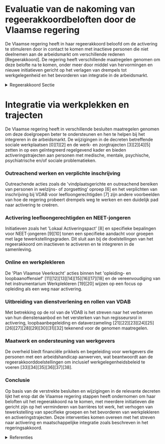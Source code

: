 # Evaluatie van de nakoming van regeerakkoordbeloften door de Vlaamse regering

De Vlaamse regering heeft in haar regeerakkoord beloofd om de activering te stimuleren door in contact te komen met inactieve personen die niet deelnemen aan de arbeidsmarkt om verschillende redenen [Regeerakkoord]. De regering heeft verschillende maatregelen genomen om deze belofte na te komen, onder meer door middel van hervormingen en nieuwe initiatieven gericht op het verlagen van drempels tot werkgelegenheid en het bevorderen van integratie in de arbeidsmarkt.

<details>
        <summary>Regeerakkoord Sectie </summary>
        <p>1.3 Activering stimuleren We proberen zoveel als mogelijk in contact te komen met inactieven – al dan niet uitkerings-gerechtigd – die omwille van taal-, culturele, huishoudelijke en/of andere redenen zich niet op de arbeidsmarkt begeven. Met het oog op active-ring en op maatschappelijke integratie werken we de drempels weg die hen er van weerhouden aan het werk te gaan, en dit door het aanbieden van een realistisch loopbaanperspectief en het zicht-baar maken van hun competenties. Werk is dé sleutel tot integratie en participatie. Men bouwt een sociaal netwerk uit en levert een bijdrage aan de samenleving. We hebben ook bijzondere aandacht voor vrouwen met een migratieachtergrond, een groep van wie de tewerkstellingsgraad bijzonder laag is. De VDAB werkt hiervoor een aangepaste strategie uit. Ook andere vrouwen in een kwetsbare situatie worden in dit kader niet vergeten. De streefcijfers ondersteunen het diversiteits-beleid van de Vlaamse overheid. Waar nodig zullen bijkomende maatregelen genomen worden. De vele geslaagde voorbeelden van harmonieus samenleven (bv. op de werkvloer, in de vrijetijds-besteding, maar ook in dagdagelijkse zaken) willen we sterker onder de aandacht brengen. De Vlaamse overheid bundelt daarom goede praktijken en stelt deze ter beschikking van lokale besturen en middenveld. Versnippering in over-heidsondersteuning gaan we tegen, maar we geven kansen aan nieuwe veelbelovende initiatieven. We streven naar meetbare impact. </p>
        </details> 

# Integratie via werkplekken en trajecten
De Vlaamse regering heeft in verschillende besluiten maatregelen genomen om deze doelgroepen beter te ondersteunen en hen te helpen bij het integreren in de arbeidsmarkt. De wijzigingen in de decreten betreffende sociale werkplaatsen \[0\]\[1\]\[2\] en de werk- en zorgtrajecten \[3\]\[2\]\[4\]\[5\] zetten in op een geïntegreerd regelgevend kader en bieden activeringstrajecten aan personen met medische, mentale, psychische, psychiatrische en/of sociale problematieken.

### Outreachend werken en verplichte inschrijving
Outreachende acties zoals de 'vindplaatsgerichte en outreachend bereiken van personen in welzijns- of zorgsetting' oproep \[6\] en het verplichten van inschrijving bij VDAB voor leefloongerechtigden \[7\] zijn andere voorbeelden van hoe de regering probeert drempels weg te werken en een duidelijk pad naar activering te creëren.

### Activering leefloongerechtigden en NEET-jongeren
Initiatieven zoals het 'Lokaal Activeringspact' \[8\] en specifieke bepalingen voor NEET-jongeren \[9\]\[10\] tonen een specifieke aandacht voor groepen met lage tewerkstellingsgraden. Dit sluit aan bij de doelstellingen van het regeerakkoord om inactieven te activeren en te integreren in de samenleving.

### Online en werkplekleren
De 'Plan Vlaamse Veerkracht' acties binnen het 'opleiding- en loopbaanoffensief' \[11\]\[12\]\[13\]\[14\]\[15\]\[16\]\[17\]\[18\] en de vereenvoudiging van het instrumentarium Werkplekleren \[19\]\[20\] wijzen op een focus op opleiding als een weg naar activering.

### Uitbreiding van dienstverlening en rollen van VDAB
Met betrekking op de rol van de VDAB is het streven naar het verbeteren van hun dienstenaanbod en het versterken van hun regisseursrol in activering, loopbaanbegeleiding en dataverzameling \[21\]\[22\]\[23\]\[24\]\[25\]\[26\]\[27\]\[28\]\[29\]\[30\]\[31\]\[32\] tekenend voor de genomen maatregelen.

### Maatwerk en ondersteuning van werkgevers
De overheid biedt financiële prikkels en begeleiding voor werkgevers die personen met een arbeidshandicap aanwerven, wat beantwoordt aan de regeerakkoorddoelstellingen om inclusief werkgelegenheidsbeleid te voeren \[33\]\[34\]\[35\]\[36\]\[37\]\[38\].

### Conclusie
Op basis van de verstrekte besluiten en wijzigingen in de relevante decreten lijkt het erop dat de Vlaamse regering stappen heeft ondernomen om haar beloften uit het regeerakkoord na te komen, met meerdere initiatieven die gericht zijn op het verminderen van barrières tot werk, het verhogen van tewerkstelling van specifieke groepen en het bevorderen van werkplekleren en activeringstrajecten. Deze interventies komen overeen met het streven naar activering en maatschappelijke integratie zoals beschreven in het regeringsakkoord.

<details>
        <summary> Referenties</summary>
        **[\[0\]](https://beslissingenvlaamseregering.vlaanderen.be/?search=Wijziging%20uitvoeringsbesluiten%20decreet%20over%20sociale%20werkplaatsen%20en%20decreet%20over%20de%20werk-%20en%20zorgtrajecten%3A%20activeringstrajecten%20en%20arbeidsmatige%20activiteiten&dateOption=select&startDate=2021-01-08T09%3A00%3A00Z&endDate=2021-01-08T09%3A00%3A00Z)** : **(2021-01-08)** Wijziging uitvoeringsbesluiten decreet over sociale werkplaatsen en decreet over de werk- en zorgtrajecten: activeringstrajecten en arbeidsmatige activiteiten 

**[\[1\]](https://beslissingenvlaamseregering.vlaanderen.be/?search=Sociale%20economie%3A%20activeringstrajecten%20en%20arbeidsmatige%20activiteiten&dateOption=select&startDate=2020-10-16T07%3A00%3A00Z&endDate=2020-10-16T07%3A00%3A00Z)** : **(2020-10-16)** Sociale economie: activeringstrajecten en arbeidsmatige activiteiten 

**[\[2\]](https://beslissingenvlaamseregering.vlaanderen.be/?search=Wijziging%20uitvoeringsbesluit%20activeringstrajecten%20decreet%20W%C2%B2%20%28werk-%20en%20zorgtrajecten%29&dateOption=select&startDate=2021-07-09T08%3A00%3A00Z&endDate=2021-07-09T08%3A00%3A00Z)** : **(2021-07-09)** Wijziging uitvoeringsbesluit activeringstrajecten decreet W² (werk- en zorgtrajecten) 

**[\[3\]](https://beslissingenvlaamseregering.vlaanderen.be/?search=Wijziging%20uitvoeringsbesluit%20activeringstrajecten%20decreet%20W%C2%B2%20%28werk-%20en%20zorgtrajecten%29&dateOption=select&startDate=2021-04-23T08%3A00%3A00Z&endDate=2021-04-23T08%3A00%3A00Z)** : **(2021-04-23)** Wijziging uitvoeringsbesluit activeringstrajecten decreet W² (werk- en zorgtrajecten) 

**[\[4\]](https://beslissingenvlaamseregering.vlaanderen.be/?search=Decreet%20werk-%20en%20zorgtrajecten%3A%20uitvoeringsbesluit&dateOption=select&startDate=2022-11-18T09%3A00%3A00Z&endDate=2022-11-18T09%3A00%3A00Z)** : **(2022-11-18)** Decreet werk- en zorgtrajecten: uitvoeringsbesluit 

**[\[5\]](https://beslissingenvlaamseregering.vlaanderen.be/?search=Decreet%20met%20verbeteringen%20uitvoering%20werk-%20en%20zorgtrajecten&dateOption=select&startDate=2022-05-13T08%3A00%3A00Z&endDate=2022-05-13T08%3A00%3A00Z)** : **(2022-05-13)** Decreet met verbeteringen uitvoering werk- en zorgtrajecten 

**[\[6\]](https://beslissingenvlaamseregering.vlaanderen.be/?search=Oproep%20vindplaatsgericht%20en%20outreachend%20bereiken%20van%20personen%20in%20welzijns-%20of%20zorgsetting&dateOption=select&startDate=2023-11-17T09%3A00%3A00Z&endDate=2023-11-17T09%3A00%3A00Z)** : **(2023-11-17)** Oproep vindplaatsgericht en outreachend bereiken van personen in welzijns- of zorgsetting 

**[\[7\]](https://beslissingenvlaamseregering.vlaanderen.be/?search=Voorontwerp%20van%20decreet%20over%20activering%20leefloongerechtigden%20via%20verplichte%20inschrijving%20bij%20de%20Vlaamse%20Dienst%20voor%20Arbeidsbemiddeling%20en%20Beroepsopleiding%20%28VDAB%29&dateOption=select&startDate=2023-10-27T08%3A00%3A00Z&endDate=2023-10-27T08%3A00%3A00Z)** : **(2023-10-27)** Voorontwerp van decreet over activering leefloongerechtigden via verplichte inschrijving bij de Vlaamse Dienst voor Arbeidsbemiddeling en Beroepsopleiding (VDAB) 

**[\[8\]](https://beslissingenvlaamseregering.vlaanderen.be/?search=Oproep%20%E2%80%98Lokaal%20Activeringspact%E2%80%99%20leefloongerechtigden&dateOption=select&startDate=2023-07-14T08%3A00%3A00Z&endDate=2023-07-14T08%3A00%3A00Z)** : **(2023-07-14)** Oproep ‘Lokaal Activeringspact’ leefloongerechtigden 

**[\[9\]](https://beslissingenvlaamseregering.vlaanderen.be/?search=Wijzigingsbesluit%20organisatie%20arbeidsbemiddeling%20en%20beroepsopleiding%3A%20toevoeging%20NEET-jongeren%20als%20doelgroep%20VDAB%20activeringsregisseur&dateOption=select&startDate=2022-06-24T08%3A00%3A00Z&endDate=2022-06-24T08%3A00%3A00Z)** : **(2022-06-24)** Wijzigingsbesluit organisatie arbeidsbemiddeling en beroepsopleiding: toevoeging NEET-jongeren als doelgroep VDAB activeringsregisseur 

**[\[10\]]** : **(2020-07-10)**  

**[\[11\]](https://beslissingenvlaamseregering.vlaanderen.be/?search=Plan%20Vlaamse%20Veerkracht%3A%20Acties%20VDAB%20binnen%20de%20prioriteit%20%E2%80%98opleiding-%20en%20loopbaanoffensief%E2%80%99&dateOption=select&startDate=2021-07-09T08%3A00%3A00Z&endDate=2021-07-09T08%3A00%3A00Z)** : **(2021-07-09)** Plan Vlaamse Veerkracht: Acties VDAB binnen de prioriteit ‘opleiding- en loopbaanoffensief’ 

**[\[12\]](https://beslissingenvlaamseregering.vlaanderen.be/?search=Plan%20Vlaamse%20Veerkracht%3A%20competentiechecks%20voor%20werkenden&dateOption=select&startDate=2022-12-09T09%3A00%3A00Z&endDate=2022-12-09T09%3A00%3A00Z)** : **(2022-12-09)** Plan Vlaamse Veerkracht: competentiechecks voor werkenden 

**[\[13\]](https://beslissingenvlaamseregering.vlaanderen.be/?search=Plan%20Vlaamse%20Veerkracht%3A%20Subsidi%C3%ABring%20en%20ondersteuning%20van%20de%20lokale%20besturen%20in%20functie%20van%20het%20realiseren%20van%20samenwerkingsverbanden%20ge%C3%AFntegreerd%20breed%20onthaal%20in%20heel%20Vlaanderen%20en%20Brussel&dateOption=select&startDate=2021-07-16T06%3A00%3A00Z&endDate=2021-07-16T06%3A00%3A00Z)** : **(2021-07-16)** Plan Vlaamse Veerkracht: Subsidiëring en ondersteuning van de lokale besturen in functie van het realiseren van samenwerkingsverbanden geïntegreerd breed onthaal in heel Vlaanderen en Brussel 

**[\[14\]](https://beslissingenvlaamseregering.vlaanderen.be/?search=Duaal%20leren%3A%20overdracht%20personeelsleden%20VDAB%20naar%20het%20Departement%20Werk%20en%20Sociale%20Economie&dateOption=select&startDate=2021-11-12T09%3A00%3A00Z&endDate=2021-11-12T09%3A00%3A00Z)** : **(2021-11-12)** Duaal leren: overdracht personeelsleden VDAB naar het Departement Werk en Sociale Economie 

**[\[15\]](https://beslissingenvlaamseregering.vlaanderen.be/?search=Plan%20Vlaamse%20Veerkracht%3A%20Digitaliseringsprojecten%20inburgering&dateOption=select&startDate=2022-07-15T08%3A00%3A00Z&endDate=2022-07-15T08%3A00%3A00Z)** : **(2022-07-15)** Plan Vlaamse Veerkracht: Digitaliseringsprojecten inburgering 

**[\[16\]](https://beslissingenvlaamseregering.vlaanderen.be/?search=Wijziging%20VDAB-decreet%3B%20nieuwe%20loopbaanregisseursrol%20concretiseren&dateOption=select&startDate=2023-11-10T09%3A00%3A00Z&endDate=2023-11-10T09%3A00%3A00Z)** : **(2023-11-10)** Wijziging VDAB-decreet; nieuwe loopbaanregisseursrol concretiseren 

**[\[17\]](https://beslissingenvlaamseregering.vlaanderen.be/?search=Wijziging%20decreet%20over%20het%20stimuleren%2C%20co%C3%B6rdineren%20en%20subsidi%C3%ABren%20van%20tewerkstelling%20in%20de%20sportsector&dateOption=select&startDate=2023-11-23T16%3A00%3A00Z&endDate=2023-11-23T16%3A00%3A00Z)** : **(2023-11-23)** Wijziging decreet over het stimuleren, coördineren en subsidiëren van tewerkstelling in de sportsector 

**[\[18\]](https://beslissingenvlaamseregering.vlaanderen.be/?search=Plan%20Vlaamse%20Veerkracht%3A%20overheveling%20van%209%20miljoen%20euro%20uit%20actieplan%20E-leren%20naar%20opleidingsoffensief%20arbeidsmarkt%2C%20deelactie%20%27verbreding%20online%20leren%27&dateOption=select&startDate=2022-10-28T08%3A00%3A00Z&endDate=2022-10-28T08%3A00%3A00Z)** : **(2022-10-28)** Plan Vlaamse Veerkracht: overheveling van 9 miljoen euro uit actieplan E-leren naar opleidingsoffensief arbeidsmarkt, deelactie 'verbreding online leren' 

**[\[19\]](https://beslissingenvlaamseregering.vlaanderen.be/?search=Vereenvoudiging%20instrumentarium%20Werkplekleren%20&dateOption=select&startDate=2022-07-15T08%3A00%3A00Z&endDate=2022-07-15T08%3A00%3A00Z)** : **(2022-07-15)** Vereenvoudiging instrumentarium Werkplekleren  

**[\[20\]](https://beslissingenvlaamseregering.vlaanderen.be/?search=Vereenvoudiging%20instrumentarium%20Werkplekleren%20&dateOption=select&startDate=2022-10-28T08%3A00%3A00Z&endDate=2022-10-28T08%3A00%3A00Z)** : **(2022-10-28)** Vereenvoudiging instrumentarium Werkplekleren  

**[\[21\]](https://beslissingenvlaamseregering.vlaanderen.be/?search=Wijziging%20oprichtingsdecreet%20VDAB%20wat%20betreft%20activerings-%2C%20loopbaan-%20en%20dataregie&dateOption=select&startDate=2020-04-24T08%3A00%3A00Z&endDate=2020-04-24T08%3A00%3A00Z)** : **(2020-04-24)** Wijziging oprichtingsdecreet VDAB wat betreft activerings-, loopbaan- en dataregie 

**[\[22\]](https://beslissingenvlaamseregering.vlaanderen.be/?search=Wijziging%20oprichtingsdecreet%20VDAB%20wat%20betreft%20activerings-%2C%20loopbaan-%20en%20dataregie&dateOption=select&startDate=2020-01-17T09%3A00%3A00Z&endDate=2020-01-17T09%3A00%3A00Z)** : **(2020-01-17)** Wijziging oprichtingsdecreet VDAB wat betreft activerings-, loopbaan- en dataregie 

**[\[23\]](https://beslissingenvlaamseregering.vlaanderen.be/?search=Wijziging%20oprichtingsdecreet%20VDAB%20wat%20betreft%20activerings-%2C%20loopbaan-%20en%20dataregie&dateOption=select&startDate=2020-05-29T08%3A00%3A00Z&endDate=2020-05-29T08%3A00%3A00Z)** : **(2020-05-29)** Wijziging oprichtingsdecreet VDAB wat betreft activerings-, loopbaan- en dataregie 

**[\[24\]](https://beslissingenvlaamseregering.vlaanderen.be/?search=Wijzigingsbesluit%20organisatie%20arbeidsbemiddeling%20en%20beroepsopleiding%3A%20toevoeging%20NEET-jongeren%20als%20doelgroep%20VDAB&dateOption=select&startDate=2022-09-30T09%3A30%3A00Z&endDate=2022-09-30T09%3A30%3A00Z)** : **(2022-09-30)** Wijzigingsbesluit organisatie arbeidsbemiddeling en beroepsopleiding: toevoeging NEET-jongeren als doelgroep VDAB 

**[\[25\]](https://beslissingenvlaamseregering.vlaanderen.be/?search=Verdiepingsdecreet%20Vlaamse%20Dienst%20voor%20Arbeidsbemiddeling%20en%20Beroepsopleiding%20%28VDAB%29&dateOption=select&startDate=2021-11-19T09%3A00%3A00Z&endDate=2021-11-19T09%3A00%3A00Z)** : **(2021-11-19)** Verdiepingsdecreet Vlaamse Dienst voor Arbeidsbemiddeling en Beroepsopleiding (VDAB) 

**[\[26\]](https://beslissingenvlaamseregering.vlaanderen.be/?search=Verdiepingsdecreet%20Vlaamse%20Dienst%20voor%20Arbeidsbemiddeling%20en%20Beroepsopleiding%20%28VDAB%29&dateOption=select&startDate=2021-06-18T08%3A00%3A00Z&endDate=2021-06-18T08%3A00%3A00Z)** : **(2021-06-18)** Verdiepingsdecreet Vlaamse Dienst voor Arbeidsbemiddeling en Beroepsopleiding (VDAB) 

**[\[27\]](https://beslissingenvlaamseregering.vlaanderen.be/?search=Verhoging%20aanbod%20online%20cursussen%20van%20de%20Vlaamse%20Dienst%20voor%20Arbeidsbemiddeling%20en%20Beroepsopleiding%20%28VDAB%29&dateOption=select&startDate=2020-05-15T08%3A00%3A00Z&endDate=2020-05-15T08%3A00%3A00Z)** : **(2020-05-15)** Verhoging aanbod online cursussen van de Vlaamse Dienst voor Arbeidsbemiddeling en Beroepsopleiding (VDAB) 

**[\[28\]](https://beslissingenvlaamseregering.vlaanderen.be/?search=Regeling%20leerjobs%3A%20een%20begeleid%20ervaringstraject%20in%20een%20onderneming%20gericht%20op%20het%20verwerven%20van%20de%20competenties%20van%20een%20beroepskwalificatie&dateOption=select&startDate=2023-09-08T08%3A00%3A00Z&endDate=2023-09-08T08%3A00%3A00Z)** : **(2023-09-08)** Regeling leerjobs: een begeleid ervaringstraject in een onderneming gericht op het verwerven van de competenties van een beroepskwalificatie 

**[\[29\]](https://beslissingenvlaamseregering.vlaanderen.be/?search=Samenwerking%20VDAB%20%E2%80%93%20RIZIV%3A%20buiten%20besparing%20houden%20van%20extra%20personeelsleden&dateOption=select&startDate=2023-02-03T09%3A00%3A00Z&endDate=2023-02-03T09%3A00%3A00Z)** : **(2023-02-03)** Samenwerking VDAB – RIZIV: buiten besparing houden van extra personeelsleden 

**[\[30\]](https://beslissingenvlaamseregering.vlaanderen.be/?search=Decreet%20met%20verbeteringen%20uitvoering%20werk-%20en%20zorgtrajecten&dateOption=select&startDate=2022-03-18T09%3A00%3A00Z&endDate=2022-03-18T09%3A00%3A00Z)** : **(2022-03-18)** Decreet met verbeteringen uitvoering werk- en zorgtrajecten 

**[\[31\]](https://beslissingenvlaamseregering.vlaanderen.be/?search=Maatregelen%20VDAB%20naar%20aanleiding%20van%20de%20Oekra%C3%AFne-crisis%20voor%202022&dateOption=select&startDate=2022-05-20T08%3A00%3A00Z&endDate=2022-05-20T08%3A00%3A00Z)** : **(2022-05-20)** Maatregelen VDAB naar aanleiding van de Oekraïne-crisis voor 2022 

**[\[32\]](https://beslissingenvlaamseregering.vlaanderen.be/?search=Verlenging%20subsidieoproepen%20werkbaarheidscheque%20en%20verhoging%20KMO-portefeuille%20voor%20het%20jaar%202024&dateOption=select&startDate=2023-12-15T09%3A00%3A00Z&endDate=2023-12-15T09%3A00%3A00Z)** : **(2023-12-15)** Verlenging subsidieoproepen werkbaarheidscheque en verhoging KMO-portefeuille voor het jaar 2024 

**[\[33\]](https://beslissingenvlaamseregering.vlaanderen.be/?search=Decreet%20Maatwerk%20bij%20individuele%20inschakeling&dateOption=select&startDate=2021-11-12T09%3A00%3A00Z&endDate=2021-11-12T09%3A00%3A00Z)** : **(2021-11-12)** Decreet Maatwerk bij individuele inschakeling 

**[\[34\]](https://beslissingenvlaamseregering.vlaanderen.be/?search=Plan%20Vlaamse%20Veerkracht%3A%20dossier%20128&dateOption=select&startDate=2021-05-07T08%3A00%3A00Z&endDate=2021-05-07T08%3A00%3A00Z)** : **(2021-05-07)** Plan Vlaamse Veerkracht: dossier 128 

**[\[35\]](https://beslissingenvlaamseregering.vlaanderen.be/?search=Decreet%20Maatwerk%20bij%20individuele%20inschakeling&dateOption=select&startDate=2021-07-02T08%3A00%3A00Z&endDate=2021-07-02T08%3A00%3A00Z)** : **(2021-07-02)** Decreet Maatwerk bij individuele inschakeling 

**[\[36\]](https://beslissingenvlaamseregering.vlaanderen.be/?search=Decreet%20met%20verbeteringen%20uitvoering%20werk-%20en%20zorgtrajecten&dateOption=select&startDate=2022-01-21T09%3A00%3A00Z&endDate=2022-01-21T09%3A00%3A00Z)** : **(2022-01-21)** Decreet met verbeteringen uitvoering werk- en zorgtrajecten 

**[\[37\]]** : **(2020-07-17)**  

**[\[38\]](https://beslissingenvlaamseregering.vlaanderen.be/?search=Verdiepingsdecreet%20Vlaamse%20Dienst%20voor%20Arbeidsbemiddeling%20en%20Beroepsopleiding%20%28VDAB%29&dateOption=select&startDate=2021-09-17T08%3A00%3A00Z&endDate=2021-09-17T08%3A00%3A00Z)** : **(2021-09-17)** Verdiepingsdecreet Vlaamse Dienst voor Arbeidsbemiddeling en Beroepsopleiding (VDAB) 
        </details> 

